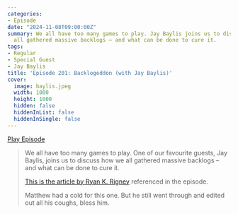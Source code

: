 ```yaml
---
categories:
- Episode
date: "2024-11-08T09:00:00Z"
summary: We all have too many games to play. Jay Baylis joins us to discuss how we
  all gathered massive backlogs – and what can be done to cure it.
tags:
- Regular
- Special Guest
- Jay Baylis
title: 'Episode 201: Backlogeddon (with Jay Baylis)'
cover: 
  image: baylis.jpeg
  width: 1000
  height: 1000
  hidden: false
  hiddenInList: false
  hiddenInSingle: false
---
```


[Play Episode](https://www.patreon.com/posts/episode-201-with-115573698)
> We all have too many games to play. One of our favourite guests, Jay Baylis, joins us to discuss how we all gathered massive backlogs – and what can be done to cure it.
> 
> [This is the article by Ryan K. Rigney](https://www.pushtotalk.gg/p/are-old-games-killing-new-games) referenced in the episode.
> 
> Matthew had a cold for this one. But he still went through and edited out all his coughs, bless him.
